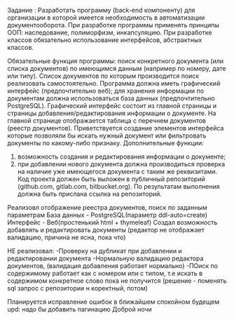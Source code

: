 Задание :
Разработать программу (back-end компоненту) для организации в которой имеется необходимость в автоматизации документооборота. 
При разработке программы применять принципы ООП: наследование, полиморфизм, инкапсуляцию.
При разработке классов обязательно использование интерфейсов, абстрактных классов.

Обязательные функция программы: поиск конкретного документа (или списка документов) по имеющимся данным (например по номеру, дате или типу).
Список документов по которым производится поиск реализовать самостоятельно.
Программа должна иметь графический интерфейс (предпочтительно веб);
для хранения информации по документам должна использоваться база данных (предпочтительно PostgreSQL).
Графический интерфейс состоит из главной страницы и страницы добавления/редактирования информации о документе.
На главной странице отображается таблица с перечнем документов (реестр документов). 
Приветствуется создание элементов интерфейса которые позволяли бы искать нужный документ или фильтровать документы по какому-либо признаку.
Дополнительные функции: 
1) возможность создания и редактирования информации о документе;
2) при добавлении нового документа должна производиться проверка на наличие уже имеющегося документа с таким же реквизитами.
Код проекта должен быть выложен в публичный репозиторий (github.com, gitlab.com, bitbucket.org).
По результатам выполнения должна быть прислана ссылка на репозиторий.


Реализовл отображение реестра документов, поиск по заданным параметрам
База данных - PostgreSQL(параметр ddl-auto=create)
Интерфейс - Веб(простенький html + thymeleaf)
Создал возможность добавлять и редактировать документы (редактор не отображает валидацию, причина не ясна, пока что)

НЕ реализовал:
-Проверку на дубликат при добавлении и редактировании документа
-Нормальную валидацию редактора документов, (валидация добавления работает нормально)
-ПОиск по содержимому работает как с номером или с типом, т.е искать в содержимом конкретное слово пока не получится
(решение - поменять sql запрос с репозитории н коректный, потом)



Планируется исправление ошибок в ближайшем спокойном будещем
upd: надо бы добавить пагинацию
Доброй ночи 



